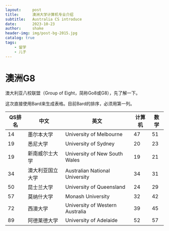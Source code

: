 ```yaml
---
layout:     post
title:      澳洲大学计算机专业介绍
subtitle:   Australia CS introduce
date:       2023-10-23
author:     shake
header-img: img/post-bg-2015.jpg
catalog: true
tags:
    - 留学
    - 儿子
---
```


# 澳洲G8

澳大利亚八校联盟（Group of Eight，简称Go8或G8），先了解一下。

这次直接使用Bard来生成表格。目前Bard的排序，必须用第一列。

| QS排名 | 中文 | 英文 | 计算机 | 数学 |
|---|---|---|---|---|
| 14 | 墨尔本大学 | University of Melbourne | 47 | 51 |
| 19 | 悉尼大学 | University of Sydney | 20 | 23 |
| 19 | 新南威尔士大学 | University of New South Wales | 19 | 21 |
| 34 | 澳大利亚国立大学 | Australian National University | 34 | 31 |
| 50 | 昆士兰大学 | University of Queensland | 24 | 29 |
| 57 | 莫纳什大学 | Monash University | 32 | 42 |
| 72 | 西澳大学 | University of Western Australia | 39 | 45 |
| 89 | 阿德莱德大学 | University of Adelaide | 52 | 57 |

